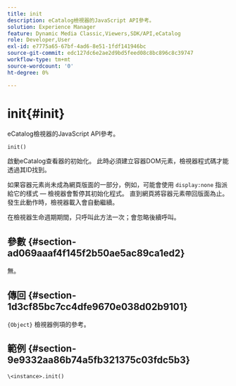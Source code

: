 ```yaml
---
title: init
description: eCatalog檢視器的JavaScript API參考。
solution: Experience Manager
feature: Dynamic Media Classic,Viewers,SDK/API,eCatalog
role: Developer,User
exl-id: e7775a65-67bf-4ad6-8e51-1fdf141946bc
source-git-commit: edc127dc6e2ae2d9bd5feed08c8bc896c8c39747
workflow-type: tm+mt
source-wordcount: '0'
ht-degree: 0%

---
```


# init{#init}

eCatalog檢視器的JavaScript API參考。

`init()`

啟動eCatalog查看器的初始化。 此時必須建立容器DOM元素，檢視器程式碼才能透過其ID找到。

如果容器元素尚未成為網頁版面的一部分，例如，可能會使用 `display:none` 指派給它的樣式 — 檢視器會暫停其初始化程式。 直到網頁將容器元素帶回版面為止。 發生此動作時，檢視器載入會自動繼續。

在檢視器生命週期期間，只呼叫此方法一次；會忽略後續呼叫。

## 參數 {#section-ad069aaaf4f145f2b50ae5ac89ca1ed2}

無。

## 傳回 {#section-1d3cf85bc7cc4dfe9670e038d02b9101}

`{Object}` 檢視器例項的參考。

## 範例 {#section-9e9332aa86b74a5fb321375c03fdc5b3}

```
\<instance>.init()
```
